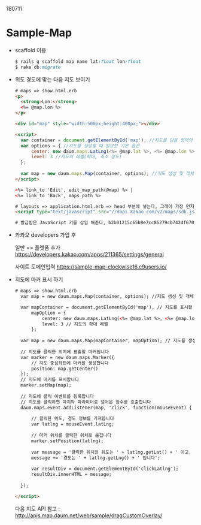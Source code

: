 180711

# Sample-Map

* scaffold 이용

  ```ruby
  $ rails g scaffold map name lat:float lon:float
  $ rake db:migrate
  ```



* 위도 경도에 맞는 다음 지도 보이기

  ```html
  # maps => show.html.erb
  <p>
    <strong>Lon:</strong>
    <%= @map.lon %>
  </p>
  
  <div id="map" style="width:500px;height:400px;"></div>
  
  <script>
    var container = document.getElementById('map'); //지도를 담을 영역의 DOM 레퍼런스
    var options = { //지도를 생성할 때 필요한 기본 옵션
    	center: new daum.maps.LatLng(<%= @map.lat %>, <%= @map.lon %>), //지도의 중심좌표.
    	level: 3 //지도의 레벨(확대, 축소 정도)
    };
    
    var map = new daum.maps.Map(container, options); //지도 생성 및 객체 리턴  
  </script>
  
  <%= link_to 'Edit', edit_map_path(@map) %> |
  <%= link_to 'Back', maps_path %>
  ```

  ```html
  # layouts => application.html.erb => head 부분에 넣는다, 그래야 가장 먼저 빠르게 지도를 그려준다.
  <script type="text/javascript" src="//dapi.kakao.com/v2/maps/sdk.js?appkey=발급받은 APP KEY를 넣으시면 됩니다."></script>
  
  # 발급받은 JavaScript 키를 삽입 해준다, b2b01215c65b9e7cc86279cb7424f670 
  ```

  

* 카카오 developers 가입 후

  일반 => 플랫폼 추가 https://developers.kakao.com/apps/211365/settings/general 

  사이트 도메인입력 https://sample-map-clockwise16.c9users.io/ 



* 지도에 마커 표시 하기

  ```html
  # maps => show.html.erb
    var map = new daum.maps.Map(container, options); //지도 생성 및 객체 리턴  
  
    var mapContainer = document.getElementById('map'), // 지도를 표시할 div 
        mapOption = { 
            center: new daum.maps.LatLng(<%= @map.lat %>, <%= @map.lon %>), // 지도의 중심좌표
            level: 3 // 지도의 확대 레벨
        };
    
    var map = new daum.maps.Map(mapContainer, mapOption); // 지도를 생성합니다
    
    // 지도를 클릭한 위치에 표출할 마커입니다
    var marker = new daum.maps.Marker({ 
        // 지도 중심좌표에 마커를 생성합니다 
        position: map.getCenter() 
    }); 
    // 지도에 마커를 표시합니다
    marker.setMap(map);
    
    // 지도에 클릭 이벤트를 등록합니다
    // 지도를 클릭하면 마지막 파라미터로 넘어온 함수를 호출합니다
    daum.maps.event.addListener(map, 'click', function(mouseEvent) {        
        
        // 클릭한 위도, 경도 정보를 가져옵니다 
        var latlng = mouseEvent.latLng; 
        
        // 마커 위치를 클릭한 위치로 옮깁니다
        marker.setPosition(latlng);
        
        var message = '클릭한 위치의 위도는 ' + latlng.getLat() + ' 이고, ';
        message += '경도는 ' + latlng.getLng() + ' 입니다';
        
        var resultDiv = document.getElementById('clickLatlng'); 
        resultDiv.innerHTML = message;
        
    });
  
  </script>
  ```

  다음 지도 API 참고 : http://apis.map.daum.net/web/sample/dragCustomOverlay/

